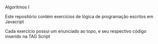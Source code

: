 Algoritmos I

Este repositório contém exercícios de lógica de programação escritos em Javacript

Cada exercício possui um enunciado ao topo, e seu respectivo código inserido na TAG Script 
